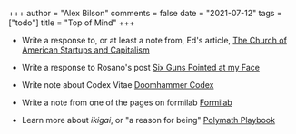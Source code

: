 +++
author = "Alex Bilson"
comments = false
date = "2021-07-12"
tags = ["todo"]
title = "Top of Mind"
+++

- Write a response to, or at least a note from, Ed's article, [The Church of American Startups and Capitalism](https://ez.substack.com/p/the-church-of-american-startups-and?token=eyJ1c2VyX2lkIjoyNzcwMDksInBvc3RfaWQiOjM4NTc1OTQ1LCJfIjoiRE03eE8iLCJpYXQiOjE2MjU5NDAyMTEsImV4cCI6MTYyNTk0MzgxMSwiaXNzIjoicHViLTg5ODIiLCJzdWIiOiJwb3N0LXJlYWN0aW9uIn0.IwdqfJ8jjXMovesXeA071SNE9yHvwRypZC5hRN8aFQE)

- Write a response to Rosano's post [Six Guns Pointed at my Face](https://rosano.hmm.garden/01f6srp7b67f2pe06bk7dqk9y1)

- Write note about Codex Vitae [Doomhammer Codex](https://garden.doomhammer.info/codex-vitae-f35d7e)

- Write a note from one of the pages on formilab [Formilab](https://fourmilab.ch)

- Learn more about _ikigai_, or "a reason for being" [Polymath Playbook](https://salman.io/blog/polymath-playbook/)
